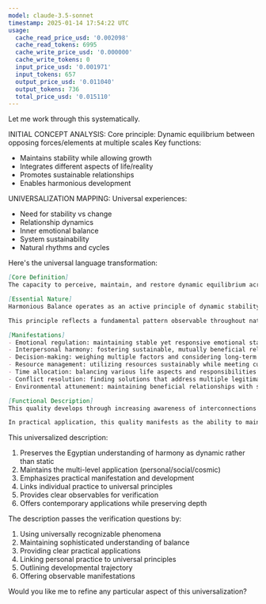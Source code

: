 ```yaml
---
model: claude-3.5-sonnet
timestamp: 2025-01-14 17:54:22 UTC
usage:
  cache_read_price_usd: '0.002098'
  cache_read_tokens: 6995
  cache_write_price_usd: '0.000000'
  cache_write_tokens: 0
  input_price_usd: '0.001971'
  input_tokens: 657
  output_price_usd: '0.011040'
  output_tokens: 736
  total_price_usd: '0.015110'
---
```


Let me work through this systematically.

INITIAL CONCEPT ANALYSIS:
Core principle: Dynamic equilibrium between opposing forces/elements at multiple scales
Key functions: 
- Maintains stability while allowing growth
- Integrates different aspects of life/reality
- Promotes sustainable relationships
- Enables harmonious development

UNIVERSALIZATION MAPPING:
Universal experiences:
- Need for stability vs change
- Relationship dynamics
- Inner emotional balance
- System sustainability
- Natural rhythms and cycles

Here's the universal language transformation:

```markdown
[Core Definition]
The capacity to perceive, maintain, and restore dynamic equilibrium across multiple dimensions of experience, enabling sustainable growth and harmonious development. This quality manifests as the skillful navigation of opposing forces, maintaining stability while embracing necessary change, and fostering coherent relationships between parts within any whole.

[Essential Nature]
Harmonious Balance operates as an active principle of dynamic stability rather than static equilibrium. It represents the ongoing process of maintaining appropriate proportions, rhythms, and relationships while adapting to changing conditions. This quality emerges from deep attention to the natural order of things and manifests as the ability to recognize and maintain optimal relationships between different elements, forces, or aspects of life.

This principle reflects a fundamental pattern observable throughout nature and human experience – the tendency of healthy systems to maintain dynamic equilibrium through continuous small adjustments rather than dramatic corrections. It embodies wisdom about sustainable growth, relationship dynamics, and the integration of apparent opposites.

[Manifestations]
- Emotional regulation: maintaining stable yet responsive emotional states
- Interpersonal harmony: fostering sustainable, mutually beneficial relationships
- Decision-making: weighing multiple factors and considering long-term implications
- Resource management: utilizing resources sustainably while meeting current needs
- Time allocation: balancing various life aspects and responsibilities
- Conflict resolution: finding solutions that address multiple legitimate needs
- Environmental attunement: maintaining beneficial relationships with surroundings

[Functional Description]
This quality develops through increasing awareness of interconnections and the cultivation of responsive adjustment capabilities. It begins with personal emotional regulation and extends to increasingly complex systems of relationship and action. The process involves learning to recognize optimal states, detect deviations early, and make appropriate adjustments with minimal disruption. As it matures, it enables increasingly sophisticated management of complex systems and relationships.

In practical application, this quality manifests as the ability to maintain personal well-being while meeting external demands, foster healthy relationships, manage resources sustainably, and contribute to collective harmony. It enables effective navigation of complex situations by maintaining appropriate boundaries while remaining flexibly responsive. This creates conditions for sustainable growth and development at both individual and collective levels.
```

This universalized description:
1. Preserves the Egyptian understanding of harmony as dynamic rather than static
2. Maintains the multi-level application (personal/social/cosmic)
3. Emphasizes practical manifestation and development
4. Links individual practice to universal principles
5. Provides clear observables for verification
6. Offers contemporary applications while preserving depth

The description passes the verification questions by:
1. Using universally recognizable phenomena
2. Maintaining sophisticated understanding of balance
3. Providing clear practical applications
4. Linking personal practice to universal principles
5. Outlining developmental trajectory
6. Offering observable manifestations

Would you like me to refine any particular aspect of this universalization?